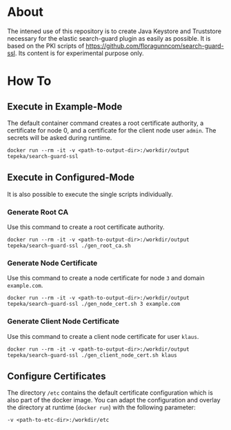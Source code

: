 # About

The intened use of this repository is to create Java Keystore and Truststore necessary for the elastic search-guard plugin as easily as possible. It is based on the PKI scripts of <https://github.com/floragunncom/search-guard-ssl>. Its content is for experimental purpose only.

# How To

## Execute in Example-Mode
The default container command creates a root certificate authority, a certificate for node 0, and a certificate for the client node user `admin`. The secrets will be asked during runtime.

`docker run --rm -it -v <path-to-output-dir>:/workdir/output tepeka/search-guard-ssl`

## Execute in Configured-Mode
It is also possible to execute the single scripts individually.

### Generate Root CA
Use this command to create a root certificate authority.

`docker run --rm -it -v <path-to-output-dir>:/workdir/output tepeka/search-guard-ssl ./gen_root_ca.sh`

### Generate Node Certificate
Use this command to create a node certificate for node `3` and domain `example.com`.

`docker run --rm -it -v <path-to-output-dir>:/workdir/output tepeka/search-guard-ssl ./gen_node_cert.sh 3 example.com`

### Generate Client Node Certificate
Use this command to create a client node certificate for user `klaus`.

`docker run --rm -it -v <path-to-output-dir>:/workdir/output tepeka/search-guard-ssl ./gen_client_node_cert.sh klaus`


## Configure Certificates

The directory `/etc` contains the default certificate configuration which is also part of the docker image. You can adapt the configuration and overlay the directory at runtime (`docker run`) with the following parameter:

`-v <path-to-etc-dir>:/workdir/etc`


